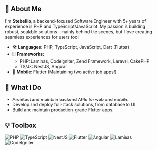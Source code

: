 ## 👋 About Me

I'm **Stebellio**, a backend-focused Software Engineer with 5+ years of experience in PHP and TypeScript/JavaScript. My passion is building robust, scalable solutions—mainly behind the scenes, but I love creating seamless experiences for users too!

- 🛠️ **Languages:** PHP, TypeScript, JavaScript, Dart (Flutter)
- 🗄️ **Frameworks:**  
  - PHP: Laminas, CodeIgniter, Zend Framework, Laravel, CakePHP  
  - TS/JS: NestJS, Angular  
- 📱 **Mobile:** Flutter (Maintaining two active job apps!)

## 🚀 What I Do

- Architect and maintain backend APIs for web and mobile.
- Develop and deploy full-stack solutions, from database to UI.
- Build and maintain production-grade Flutter apps.

## 💡 Toolbox

![PHP](https://img.shields.io/badge/PHP-777BB4?style=for-the-badge&logo=php&logoColor=white)
![TypeScript](https://img.shields.io/badge/TypeScript-3178C6?style=for-the-badge&logo=typescript&logoColor=white)
![NestJS](https://img.shields.io/badge/NestJS-E0234E?style=for-the-badge&logo=nestjs&logoColor=white)
![Flutter](https://img.shields.io/badge/Flutter-02569B?style=for-the-badge&logo=flutter&logoColor=white)
![Angular](https://img.shields.io/badge/Angular-DD0031?style=for-the-badge&logo=angular&logoColor=white)
![Laminas](https://img.shields.io/badge/Laminas-0054A6?style=for-the-badge)
![CodeIgniter](https://img.shields.io/badge/CodeIgniter-DD4814?style=for-the-badge)
